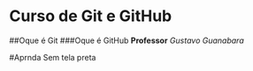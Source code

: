 # Curso de Git e GitHub 
##Oque é Git 
###Oque é GitHub
**Professor**
*Gustavo Guanabara*
 
#Aprnda Sem tela preta 